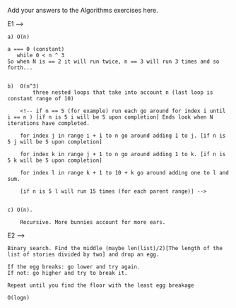 Add your answers to the Algorithms exercises here.

E1 -->

    a) O(n)
    
    a === 0 (constant)
       while 0 < n ^ 3
    So when N is == 2 it will run twice, n == 3 will run 3 times and so forth...


    b)  O(n^3)
            three nested loops that take into account n (last loop is constant range of 10)

        <!-- if n == 5 (for example) run each go around for index i until i == n ) [if n is 5 i will be 5 upon completion] Ends look when N iterations have completed.

        for index j in range i + 1 to n go around adding 1 to j. [if n is 5 j will be 5 upon completion]

        for index k in range j + 1 to n go around adding 1 to k. [if n is 5 k will be 5 upon completion]
   
        for index l in range k + 1 to 10 + k go around adding one to l and sum.

        [if n is 5 l will run 15 times (for each parent range)] -->


    c) O(n). 
    
        Recursive. More bunnies account for more ears.


E2 -->

    Binary search. Find the middle (maybe len(list)/2)[The length of the list of stories divided by two] and drop an egg.

    If the egg breaks: go lower and try again.
    If not: go higher and try to break it.

    Repeat until you find the floor with the least egg breakage

    O(logn)

